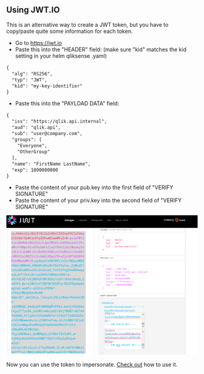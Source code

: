 ## Using JWT.IO
This is an alternative way to create a JWT token, but you have to copy/paste quite some information for each token.
 - Go to https://jwt.io
 - Paste this into the "HEADER" field: (make sure "kid" matches the kid setting in your helm qliksense .yaml)
```
{
  "alg": "RS256",
  "typ": "JWT",
  "kid": "my-key-identifier"
}
```
 - Paste this into the "PAYLOAD DATA" field:
```
{
  "iss": "https://qlik.api.internal",
  "aud": "qlik.api",
  "sub": "user@company.com",
  "groups": [
    "Everyone",
    "OtherGroup"
  ],
  "name": "FirstName LastName",
  "exp": 1800000000
} 
```
 - Paste the content of your pub.key into the first field of "VERIFY SIGNATURE"
 - Paste the content of your priv.key into the second field of "VERIFY SIGNATURE"
 
 <img src="jwtio.png"/>
 
Now you can use the token to impersonate. <a href="using_token.md">Check out</a> how to use it.
